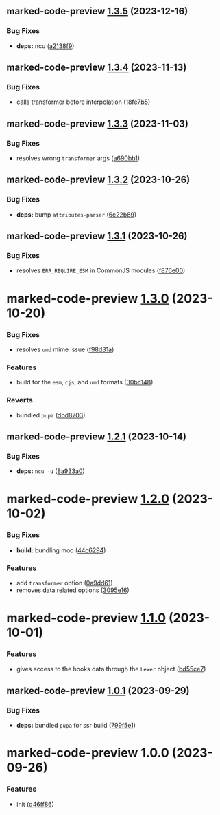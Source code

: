 ## marked-code-preview [1.3.5](https://github.com/bent10/marked-extensions/compare/marked-code-preview@1.3.4...marked-code-preview@1.3.5) (2023-12-16)


### Bug Fixes

* **deps:** ncu ([a2138f9](https://github.com/bent10/marked-extensions/commit/a2138f93816d6bf7497f914edeac1248ad36744a))

## marked-code-preview [1.3.4](https://github.com/bent10/marked-extensions/compare/marked-code-preview@1.3.3...marked-code-preview@1.3.4) (2023-11-13)


### Bug Fixes

* calls transformer before interpolation ([18fe7b5](https://github.com/bent10/marked-extensions/commit/18fe7b5c5bb4f3a181115821ac0f83ed6c7eb929))

## marked-code-preview [1.3.3](https://github.com/bent10/marked-extensions/compare/marked-code-preview@1.3.2...marked-code-preview@1.3.3) (2023-11-03)


### Bug Fixes

* resolves wrong `transformer` args ([a690bb1](https://github.com/bent10/marked-extensions/commit/a690bb1dc65274336beadc9a81ad5220290b5225))

## marked-code-preview [1.3.2](https://github.com/bent10/marked-extensions/compare/marked-code-preview@1.3.1...marked-code-preview@1.3.2) (2023-10-26)


### Bug Fixes

* **deps:** bump `attributes-parser` ([6c22b89](https://github.com/bent10/marked-extensions/commit/6c22b89c927cface29d1eb4330bd039132d44cba))

## marked-code-preview [1.3.1](https://github.com/bent10/marked-extensions/compare/marked-code-preview@1.3.0...marked-code-preview@1.3.1) (2023-10-26)


### Bug Fixes

* resolves `ERR_REQUIRE_ESM` in CommonJS mocules ([f876e00](https://github.com/bent10/marked-extensions/commit/f876e00dcd08969cf1489b7fc23c29a7e2e67d96))

# marked-code-preview [1.3.0](https://github.com/bent10/marked-extensions/compare/marked-code-preview@1.2.1...marked-code-preview@1.3.0) (2023-10-20)


### Bug Fixes

* resolves `umd` mime issue ([f98d31a](https://github.com/bent10/marked-extensions/commit/f98d31af547deb496098a54d836a55625e05040e))


### Features

* build for the `esm`, `cjs`, and `umd` formats ([30bc148](https://github.com/bent10/marked-extensions/commit/30bc148b037aaff23dee1ecca64d31c8b4ae827c))


### Reverts

* bundled `pupa` ([dbd8703](https://github.com/bent10/marked-extensions/commit/dbd87037ab7bf8397c9b7623112417dee72a9721))

## marked-code-preview [1.2.1](https://github.com/bent10/marked-extensions/compare/marked-code-preview@1.2.0...marked-code-preview@1.2.1) (2023-10-14)


### Bug Fixes

* **deps:** `ncu -u` ([8a933a0](https://github.com/bent10/marked-extensions/commit/8a933a02c3dfd68da68fb6743f14d08f3ab5acc5))

# marked-code-preview [1.2.0](https://github.com/bent10/marked-extensions/compare/marked-code-preview@1.1.0...marked-code-preview@1.2.0) (2023-10-02)


### Bug Fixes

* **build:** bundling moo ([44c6294](https://github.com/bent10/marked-extensions/commit/44c6294536cdb83660686a670b15221ceb249676))


### Features

* add `transformer` option ([0a9dd61](https://github.com/bent10/marked-extensions/commit/0a9dd61e187744ae18742469979d8a866e85dd14))
* removes data related options ([3095e16](https://github.com/bent10/marked-extensions/commit/3095e16834ed5a44de2d8c5a9c0480446402efdc))

# marked-code-preview [1.1.0](https://github.com/bent10/marked-extensions/compare/marked-code-preview@1.0.1...marked-code-preview@1.1.0) (2023-10-01)


### Features

* gives access to the hooks data through the `Lexer` object ([bd55ce7](https://github.com/bent10/marked-extensions/commit/bd55ce7bbba29112c239f88970bfd5234202b5d5))

## marked-code-preview [1.0.1](https://github.com/bent10/marked-extensions/compare/marked-code-preview@1.0.0...marked-code-preview@1.0.1) (2023-09-29)


### Bug Fixes

* **deps:** bundled `pupa` for ssr build ([799f5e1](https://github.com/bent10/marked-extensions/commit/799f5e1f8f2ca1efa3783fc41db00b4b6a87d132))

# marked-code-preview 1.0.0 (2023-09-26)


### Features

* init ([d46ff86](https://github.com/bent10/marked-extensions/commit/d46ff868697dfaf129cdfd55e2c1680ca5d9f463))

